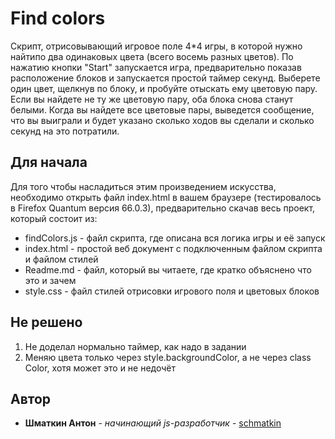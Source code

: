 # Find colors 

Скрипт, отрисовывающий игровое поле 4*4 игры, в которой нужно найтипо два одинаковых цвета (всего восемь разных цветов).
По нажатию кнопки "Start" запускается игра, предварительно показав расположение блоков и запускается простой таймер секунд. Выберете один цвет, щелкнув по блоку, и пробуйте отыскать ему цветовую пару. Если вы найдете не ту же цветовую пару, оба блока снова станут белыми. Когда вы найдете все цветовые пары, выведется сообщение, что вы выиграли и будет указано сколько ходов вы сделали и сколько секунд на это потратили. 

## Для начала

Для того чтобы насладиться этим произведением искусства, необходимо открыть файл index.html в вашем браузере (тестировалось в Firefox Quantum версия 66.0.3), предварительно скачав весь проект, который состоит из:
- findColors.js - файл скрипта, где описана вся логика игры и её запуск 
- index.html - простой веб документ с подключенным файлом скрипта и файлом стилей
- Readme.md - файл, который вы читаете, где кратко объяснено что это и зачем
- style.css - файл стилей отрисовки игрового поля и цветовых блоков 

## Не решено
1. Не доделал нормально таймер, как надо в задании
2. Меняю цвета только через style.backgroundColor, а не через class Color, хотя может это и не недочёт

## Автор

* **Шматкин Антон** - *начинающий js-разработчик* - [schmatkin](https://github.com/schmatkin)





